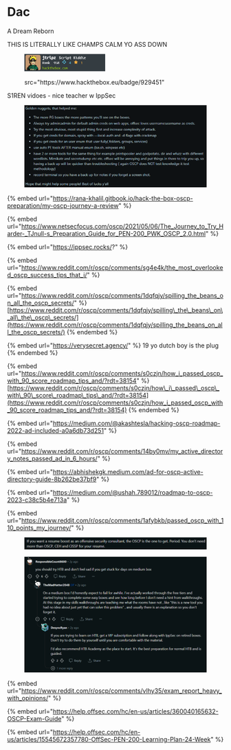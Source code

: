 # Dac

A Dream Reborn

THIS IS LITERALLY LIKE CHAMPS CALM YO ASS DOWN

<div align="left"><figure><img src=".gitbook/assets/image (5).png" alt="" width="188"><figcaption><p>src="https://www.hackthebox.eu/badge/929451"</p></figcaption></figure></div>

S1REN vidoes - nice teacher w IppSec

<figure><img src=".gitbook/assets/image (44).png" alt=""><figcaption></figcaption></figure>

{% embed url="https://rana-khalil.gitbook.io/hack-the-box-oscp-preparation/my-oscp-journey-a-review" %}

{% embed url="https://www.netsecfocus.com/oscp/2021/05/06/The_Journey_to_Try_Harder-_TJnull-s_Preparation_Guide_for_PEN-200_PWK_OSCP_2.0.html" %}

{% embed url="https://ippsec.rocks/?" %}

{% embed url="https://www.reddit.com/r/oscp/comments/sg4e4k/the_most_overlooked_oscp_success_tips_that_i/" %}

{% embed url="https://www.reddit.com/r/oscp/comments/1dqfqjy/spilling_the_beans_on_all_the_oscp_secrets/" %}
[https://www.reddit.com/r/oscp/comments/1dqfqjy/spilling\_the\_beans\_on\_all\_the\_oscp\_secrets/](https://www.reddit.com/r/oscp/comments/1dqfqjy/spilling_the_beans_on_all_the_oscp_secrets/)
{% endembed %}

{% embed url="https://verysecret.agency/" %}
19 yo dutch boy is the plug
{% endembed %}

{% embed url="https://www.reddit.com/r/oscp/comments/s0czjn/how_i_passed_oscp_with_90_score_roadmap_tips_and/?rdt=38154" %}
[https://www.reddit.com/r/oscp/comments/s0czjn/how\_i\_passed\_oscp\_with\_90\_score\_roadmap\_tips\_and/?rdt=38154](https://www.reddit.com/r/oscp/comments/s0czjn/how_i_passed_oscp_with_90_score_roadmap_tips_and/?rdt=38154)
{% endembed %}

{% embed url="https://medium.com/@akashtesla/hacking-oscp-roadmap-2022-ad-included-a0a6db73d251" %}

{% embed url="https://www.reddit.com/r/oscp/comments/14by0mv/my_active_directory_notes_passed_ad_in_6_hours/" %}

{% embed url="https://abhishekgk.medium.com/ad-for-oscp-active-directory-guide-8b262be37bf9" %}

{% embed url="https://medium.com/@ushah.789012/roadmap-to-oscp-2023-c38c5b4e713a" %}

{% embed url="https://www.reddit.com/r/oscp/comments/1afybkb/passed_oscp_with_110_points_my_journey/" %}

<figure><img src=".gitbook/assets/image (72).png" alt=""><figcaption></figcaption></figure>

<figure><img src=".gitbook/assets/image (73).png" alt=""><figcaption></figcaption></figure>

{% embed url="https://www.reddit.com/r/oscp/comments/vlhy35/exam_report_heavy_with_opinions/" %}

{% embed url="https://help.offsec.com/hc/en-us/articles/360040165632-OSCP-Exam-Guide" %}

{% embed url="https://help.offsec.com/hc/en-us/articles/15545672357780-OffSec-PEN-200-Learning-Plan-24-Week" %}

